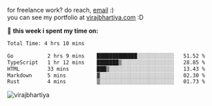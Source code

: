 for freelance work? do reach, [email](mailto:vlbhartiya@gmail.com) :)<br/>
you can see my portfolio at [virajbhartiya.com](https://virajbhartiya.com) :D<br/>


🚀 **this week i spent my time on:**

<!--START_SECTION:waka-->

```txt
Total Time: 4 hrs 10 mins

Go           2 hrs 9 mins    █████████████░░░░░░░░░░░░   51.52 %
TypeScript   1 hr 12 mins    ███████▒░░░░░░░░░░░░░░░░░   28.85 %
HTML         33 mins         ███▒░░░░░░░░░░░░░░░░░░░░░   13.43 %
Markdown     5 mins          ▓░░░░░░░░░░░░░░░░░░░░░░░░   02.30 %
Rust         4 mins          ▒░░░░░░░░░░░░░░░░░░░░░░░░   01.73 %
```

<!--END_SECTION:waka-->

<p align="left"> <img src="https://komarev.com/ghpvc/?username=virajbhartiya&color=blue" alt="virajbhartiya" /> </p>
